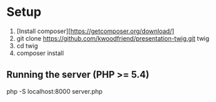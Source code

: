 # Setup
1. [Install composer][https://getcomposer.org/download/]
2. git clone https://github.com/kwoodfriend/presentation-twig.git twig
3. cd twig
4. composer install

## Running the server (PHP >= 5.4)
php -S localhost:8000 server.php